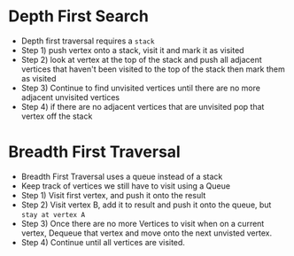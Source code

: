 # Depth First Search
  * Depth first traversal requires a `stack`
  * Step 1) push vertex onto a stack, visit it and mark it as visited
  * Step 2) look at vertex at the top of the stack and push all adjacent vertices that haven't been visited to the top of the stack then mark them as visited
  * Step 3) Continue to find unvisited vertices until there are no more adjacent unvisited vertices
  * Step 4) if there are no adjacent vertices that are unvisited pop that vertex off the stack

# Breadth First Traversal
  * Breadth First Traversal uses a queue instead of a stack
  * Keep track of vertices we still have to visit using a Queue
  * Step 1) Visit first vertex, and push it onto the result
  * Step 2) Visit vertex B, add it to result and push it onto the queue, but `stay at vertex A`
  * Step 3) Once there are no more Vertices to visit when on a current vertex, Dequeue that vertex and move onto the next unvisted vertex.
  * Step 4) Continue until all vertices are visited.

